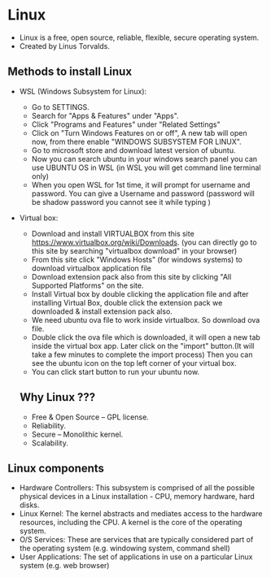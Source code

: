 # Linux
+ Linux is a free, open source, reliable, flexible, secure operating system.
+ Created by Linus Torvalds.
## Methods to install Linux
- WSL (Windows Subsystem for Linux): </br>
  + Go to SETTINGS.
  + Search for "Apps & Features" under "Apps".
  + Click "Programs and Features" under "Related Settings"
  + Click on "Turn Windows Features on or off", A new tab will open now, from there enable "WINDOWS SUBSYSTEM FOR LINUX".
  + Go to microsoft store and download latest version of ubuntu.
  + Now you can search ubuntu in your windows search panel you can use UBUNTU OS in WSL (in WSL you will get command line terminal only)
  + When you open WSL for 1st time, it will prompt for username and password. You can give a Username and password (password will be shadow password you cannot see it while typing )
- Virtual box:</br>
  + Download and install VIRTUALBOX from this site https://www.virtualbox.org/wiki/Downloads. (you can directly go to this site by searching "virtualbox download" in your browser)
  + From this site click "Windows Hosts" (for windows systems) to download virtualbox application file
  + Download extension pack also from this site by clicking "All Supported Platforms" on the site.
  + Install Virtual box by double clicking the application file and after installing Virtual Box, double click the extension pack we downloaded & install extension pack also.
  + We need ubuntu ova file to work inside virtualbox. So download ova file.
  + Double click the ova file which is downloaded, it will open a new tab inside the virtual box app. Later click on the "import" button.(It will take a few minutes to complete the import process) Then you can see the ubuntu icon on the top left corner of your virtual box.
  + You can click start button to run your ubuntu now.

  ## Why Linux ???
  + Free & Open Source – GPL license.
  + Reliability.
  + Secure – Monolithic kernel.
  + Scalability.

## Linux components
+ Hardware Controllers: This subsystem is comprised of all the possible physical devices in a Linux installation - CPU, memory hardware, hard disks.
+ Linux Kernel: The kernel abstracts and mediates access to the hardware resources, including the CPU. A kernel is the core of the operating system.
+ O/S Services: These are services that are typically considered part of the operating system (e.g. windowing system, command shell)
+ User Applications: The set of applications in use on a particular Linux system (e.g. web browser)


